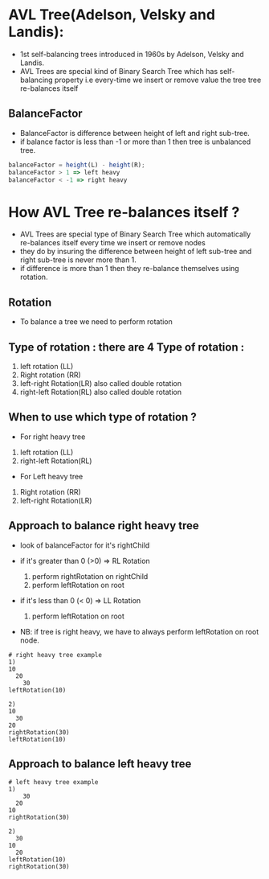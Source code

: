 # AVL Tree(Adelson, Velsky and Landis):

- 1st self-balancing trees introduced in 1960s by Adelson, Velsky and Landis.
- AVL Trees are special kind of Binary Search Tree which has self-balancing property i.e every-time we insert or remove value the tree tree re-balances itself

## BalanceFactor

- BalanceFactor is difference between height of left and right sub-tree.
- if balance factor is less than -1 or more than 1 then tree is unbalanced tree.

```js
balanceFactor = height(L) - height(R);
balanceFactor > 1 => left heavy
balanceFactor < -1 => right heavy
```

# How AVL Tree re-balances itself ?

- AVL Trees are special type of Binary Search Tree which automatically re-balances itself every time we insert or remove nodes
- they do by insuring the difference between height of left sub-tree and right sub-tree is never more than 1.
- if difference is more than 1 then they re-balance themselves using rotation.

## Rotation

- To balance a tree we need to perform rotation

## Type of rotation : there are 4 Type of rotation :

1. left rotation (LL)
2. Right rotation (RR)
3. left-right Rotation(LR) also called double rotation
4. right-left Rotation(RL) also called double rotation

## When to use which type of rotation ?

- For right heavy tree

1. left rotation (LL)
2. right-left Rotation(RL)

- For Left heavy tree

1. Right rotation (RR)
2. left-right Rotation(LR)

## Approach to balance right heavy tree

- look of balanceFactor for it's rightChild

- if it's greater than 0 (>0) => RL Rotation

  1. perform rightRotation on rightChild
  2. perform leftRotation on root

- if it's less than 0 (< 0) => LL Rotation

  1. perform leftRotation on root

- NB: if tree is right heavy, we have to always perform leftRotation on root node.

```
# right heavy tree example
1)
10
  20
    30
leftRotation(10)

2)
10
  30
20
rightRotation(30)
leftRotation(10)
```

## Approach to balance left heavy tree

```
# left heavy tree example
1)
    30
  20
10
rightRotation(30)

2)
  30
10
  20
leftRotation(10)
rightRotation(30)
```
